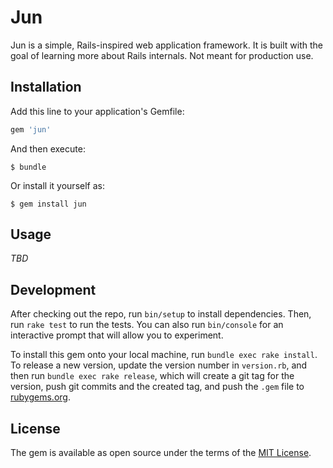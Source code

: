 # Jun

Jun is a simple, Rails-inspired web application framework. It is built with the goal of learning more about Rails internals. Not meant for production use.

## Installation

Add this line to your application's Gemfile:

```ruby
gem 'jun'
```

And then execute:

    $ bundle

Or install it yourself as:

    $ gem install jun

## Usage

_TBD_

## Development

After checking out the repo, run `bin/setup` to install dependencies. Then, run `rake test` to run the tests. You can also run `bin/console` for an interactive prompt that will allow you to experiment.

To install this gem onto your local machine, run `bundle exec rake install`. To release a new version, update the version number in `version.rb`, and then run `bundle exec rake release`, which will create a git tag for the version, push git commits and the created tag, and push the `.gem` file to [rubygems.org](https://rubygems.org).

## License

The gem is available as open source under the terms of the [MIT License](http://opensource.org/licenses/MIT).
